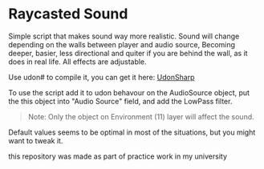 # Raycasted Sound
Simple script that makes sound way more realistic. Sound will change depending on the walls between player and audio source, Becoming deeper, basier, less directional and quiter if you are behind the wall, as it does in real life. All effects are adjustable.

Use udon# to compile it, you can get it here: [UdonSharp](https://github.com/MerlinVR/UdonSharp) 

To use the script add it to udon behavour on the AudioSource object, put the this object into "Audio Source" field, and add the LowPass filter.
> Note: Only the object on Environment (11) layer will affect the sound.

Default values seems to be optimal in most of the situations, but you might want to tweak it.

this repository was made as part of practice work in my university
